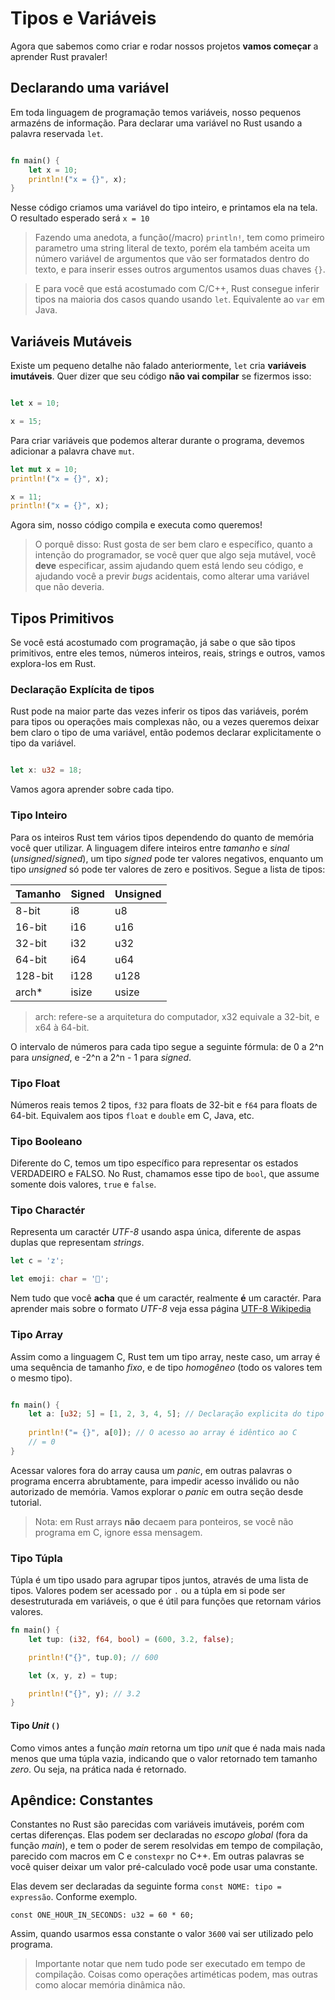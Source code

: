 # Tipos e Variáveis

Agora que sabemos como criar e rodar nossos projetos **vamos começar** a aprender Rust pravaler!

## Declarando uma variável

Em toda linguagem de programação temos variáveis, nosso pequenos armazéns de informação. Para declarar uma variável no Rust usando a palavra reservada `let`.

~~~rust

fn main() {
    let x = 10;
    println!("x = {}", x);
}

~~~


Nesse código criamos uma variável do tipo inteiro, e printamos ela na tela. O resultado esperado será `x = 10`

> Fazendo uma anedota, a função(/macro) `println!`, tem como primeiro parametro uma string literal de texto, porém ela também aceita um número variável de argumentos que vão ser formatados dentro do texto, e para inserir esses outros argumentos usamos duas chaves `{}`.

> E para você que está acostumado com C/C++, Rust consegue inferir tipos na maioria dos casos quando usando `let`. Equivalente ao `var` em Java.

## Variáveis Mutáveis

Existe um pequeno detalhe não falado anteriormente, `let` cria **variáveis imutáveis**. Quer dizer que seu código **não vai compilar** se fizermos isso:

```rust

let x = 10;

x = 15;

```

Para criar variáveis que podemos alterar durante o programa, devemos adicionar a palavra chave `mut`.

```rust
let mut x = 10;
println!("x = {}", x);

x = 11;
println!("x = {}", x);
```
Agora sim, nosso código compila e executa como queremos!

> O porquê disso: Rust gosta de ser bem claro e específico, quanto a intenção do programador, se você quer que algo seja mutável, você __deve__ especificar, assim ajudando quem está lendo seu código, e ajudando você a previr _bugs_ acidentais, como alterar uma variável que não deveria.

## Tipos Primitivos

Se você está acostumado com programação, já sabe o que são tipos primitivos, entre eles temos, números inteiros, reais, strings e outros, vamos explora-los em Rust.

### Declaração Explícita de tipos

Rust pode na maior parte das vezes inferir os tipos das variáveis, porém para tipos ou operações mais complexas não, ou a vezes queremos deixar bem claro o tipo de uma variável, então podemos declarar explicitamente o tipo da variável.

```rust

let x: u32 = 18;
```

Vamos agora aprender sobre cada tipo.

### Tipo Inteiro

Para os inteiros Rust tem vários tipos dependendo do quanto de memória você quer utilizar. A linguagem difere inteiros entre _tamanho_ e _sinal_ (_unsigned_/_signed_), um tipo _signed_ pode ter valores negativos, enquanto um tipo _unsigned_ só pode ter valores de zero e positivos. Segue a lista de tipos:

| Tamanho | Signed | Unsigned |
| --- | --- | --- | 
| 8-bit | i8 | u8 |
| 16-bit | i16 | u16 |
| 32-bit | i32 | u32 |
| 64-bit | i64 | u64 |
| 128-bit | i128 | u128 |
| arch* | isize | usize |

> arch: refere-se a arquitetura do computador, x32 equivale a 32-bit, e x64 à 64-bit.

O intervalo de números para cada tipo segue a seguinte fórmula: de 0 a 2^n para _unsigned_, e -2^n a 2^n - 1 para _signed_.

### Tipo Float

Números reais temos 2 tipos, `f32` para floats de 32-bit e `f64` para floats de 64-bit. Equivalem aos tipos `float` e `double` em C, Java, etc.

### Tipo Booleano

Diferente do C, temos um tipo específico para representar os estados VERDADEIRO e FALSO. No Rust, chamamos esse tipo de `bool`, que assume somente dois valores, `true` e `false`.


### Tipo Charactér

Representa um caractér _UTF-8_ usando aspa única, diferente de aspas duplas que representam _strings_.

```rust
let c = 'z';

let emoji: char = '🦀';
```

Nem tudo que você **acha** que é um caractér, realmente **é** um caractér. Para aprender mais sobre o formato _UTF-8_ veja essa página [UTF-8 Wikipedia](https://pt.wikipedia.org/wiki/UTF-8)

### Tipo Array

Assim como a linguagem C, Rust tem um tipo array, neste caso, um array é uma sequência de tamanho _fixo_, e de tipo _homogêneo_ (todo os valores tem o mesmo tipo).

```rust 

fn main() {
    let a: [u32; 5] = [1, 2, 3, 4, 5]; // Declaração explicita do tipo é opcional
    
    println!("= {}", a[0]); // O acesso ao array é idêntico ao C
    // = 0
}

```

Acessar valores fora do array causa um _panic_, em outras palavras o programa encerra abrubtamente, para impedir acesso inválido ou não autorizado de memória. Vamos explorar o _panic_ em outra seção desde tutorial.


> Nota: em Rust arrays **não** decaem para ponteiros, se você não programa em C, ignore essa mensagem.

### Tipo Túpla

Túpla é um tipo usado para agrupar tipos juntos, através de uma lista de tipos. Valores podem ser acessado por `.` ou a túpla em si pode ser desestruturada em variáveis, o que é útil para funções que retornam vários valores.

```rust
fn main() {
    let tup: (i32, f64, bool) = (600, 3.2, false);

    println!("{}", tup.0); // 600

    let (x, y, z) = tup; 

    println!("{}", y); // 3.2
}
```


#### Tipo _Unit_ `()`

Como vimos antes a função _main_ retorna um tipo _unit_ que é nada mais nada menos que uma túpla vazia, indicando que o valor retornado tem tamanho _zero_. Ou seja, na prática nada é retornado.

## Apêndice: Constantes

Constantes no Rust são parecidas com variáveis imutáveis, porém com certas diferenças. Elas podem ser declaradas no _escopo global_ (fora da função _main_), e tem o poder de serem resolvidas em tempo de compilação, parecido com macros em C e `constexpr` no C++. Em outras palavras se você quiser deixar um valor pré-calculado você pode usar uma constante.

Elas devem ser declaradas da seguinte forma `const NOME: tipo = expressão`. Conforme exemplo.
```
const ONE_HOUR_IN_SECONDS: u32 = 60 * 60;
```

Assim, quando usarmos essa constante o valor `3600` vai ser utilizado pelo programa.

> Importante notar que nem tudo pode ser executado em tempo de compilação. Coisas como operações artiméticas podem, mas outras como alocar memória dinâmica não.
